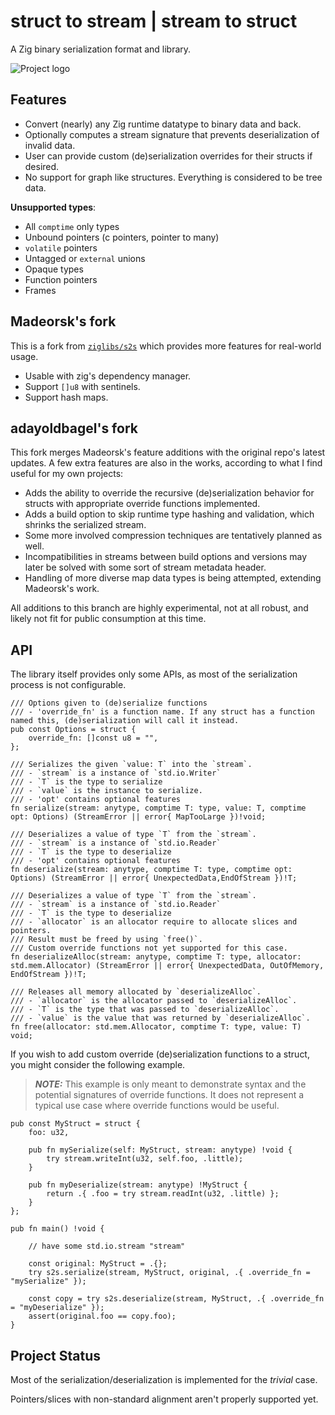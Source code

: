 # struct to stream | stream to struct

A Zig binary serialization format and library.

![Project logo](design/logo.png)

## Features

- Convert (nearly) any Zig runtime datatype to binary data and back.
- Optionally computes a stream signature that prevents deserialization of invalid data.
- User can provide custom (de)serialization overrides for their structs if desired.
- No support for graph like structures. Everything is considered to be tree data.

**Unsupported types**:

- All `comptime` only types
- Unbound pointers (c pointers, pointer to many)
- `volatile` pointers
- Untagged or `external` unions
- Opaque types
- Function pointers
- Frames

## Madeorsk's fork

This is a fork from [`ziglibs/s2s`](https://github.com/ziglibs/s2s) which provides more features for real-world usage.

- Usable with zig's dependency manager.
- Support `[]u8` with sentinels.
- Support hash maps.

## adayoldbagel's fork

This fork merges Madeorsk's feature additions with the original repo's latest updates.
A few extra features are also in the works, according to what I find useful for my own projects:
- Adds the ability to override the recursive (de)serialization behavior for structs with appropriate override functions implemented.
- Adds a build option to skip runtime type hashing and validation, which shrinks the serialized stream.
- Some more involved compression techniques are tentatively planned as well.
- Incompatibilities in streams between build options and versions may later be solved with some sort of stream metadata header.
- Handling of more diverse map data types is being attempted, extending Madeorsk's work.

All additions to this branch are highly experimental, not at all robust, and likely not fit for public consumption at this time.

## API

The library itself provides only some APIs, as most of the serialization process is not configurable.

```zig
/// Options given to (de)serialize functions
/// - 'override_fn' is a function name. If any struct has a function named this, (de)serialization will call it instead.
pub const Options = struct {
    override_fn: []const u8 = "",
};

/// Serializes the given `value: T` into the `stream`.
/// - `stream` is a instance of `std.io.Writer`
/// - `T` is the type to serialize
/// - `value` is the instance to serialize.
/// - 'opt' contains optional features
fn serialize(stream: anytype, comptime T: type, value: T, comptime opt: Options) (StreamError || error{ MapTooLarge })!void;

/// Deserializes a value of type `T` from the `stream`.
/// - `stream` is a instance of `std.io.Reader`
/// - `T` is the type to deserialize
/// - 'opt' contains optional features
fn deserialize(stream: anytype, comptime T: type, comptime opt: Options) (StreamError || error{ UnexpectedData,EndOfStream })!T;

/// Deserializes a value of type `T` from the `stream`.
/// - `stream` is a instance of `std.io.Reader`
/// - `T` is the type to deserialize
/// - `allocator` is an allocator require to allocate slices and pointers.
/// Result must be freed by using `free()`.
/// Custom override functions not yet supported for this case.
fn deserializeAlloc(stream: anytype, comptime T: type, allocator: std.mem.Allocator) (StreamError || error{ UnexpectedData, OutOfMemory, EndOfStream })!T;

/// Releases all memory allocated by `deserializeAlloc`.
/// - `allocator` is the allocator passed to `deserializeAlloc`.
/// - `T` is the type that was passed to `deserializeAlloc`.
/// - `value` is the value that was returned by `deserializeAlloc`.
fn free(allocator: std.mem.Allocator, comptime T: type, value: T) void;
```

If you wish to add custom override (de)serialization functions to a struct, you might consider the following example.

> **_NOTE:_**  This example is only meant to demonstrate syntax and the potential signatures of override functions.
It does not represent a typical use case where override functions would be useful.

```zig
pub const MyStruct = struct {
    foo: u32,

    pub fn mySerialize(self: MyStruct, stream: anytype) !void {
        try stream.writeInt(u32, self.foo, .little);
    }
    
    pub fn myDeserialize(stream: anytype) !MyStruct {
        return .{ .foo = try stream.readInt(u32, .little) };
    }
};

pub fn main() !void {
    
    // have some std.io.stream "stream"
    
    const original: MyStruct = .{};
    try s2s.serialize(stream, MyStruct, original, .{ .override_fn = "mySerialize" });
    
    const copy = try s2s.deserialize(stream, MyStruct, .{ .override_fn = "myDeserialize" });
    assert(original.foo == copy.foo);
}
```

## Project Status

Most of the serialization/deserialization is implemented for the _trivial_ case.

Pointers/slices with non-standard alignment aren't properly supported yet.
